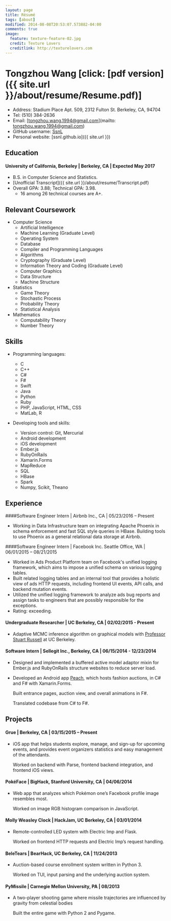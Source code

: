```yaml
---
layout: page
title: Résumé
tags: [about]
modified: 2014-08-08T20:53:07.573882-04:00
comments: true
image:
  feature: texture-feature-02.jpg
  credit: Texture Lovers
  creditlink: http://texturelovers.com
---
```


# Tongzhou Wang [click: [pdf version]({{ site.url }}/about/resume/Resume.pdf)]
+ Address: Stadium Place Apt. 509, 2312 Fulton St. Berkeley, CA, 94704
+ Tel: (510) 384-2636 
+ Email: [tongzhou.wang.1994@gmail.com](mailto: tongzhou.wang.1994@gmail.com)
+ GitHub username: [SsnL](https://github.com/SsnL/)
+ Personal website: [ssnl.github.io]({{ site.url }})## Education#### University of California, Berkeley | Berkeley, CA | Expected May 2017+ B.S. in Computer Science and Statistics.+ [Unofficial Transcript]({{ site.url }}/about/resume/Transcript.pdf)
+ Overall GPA: 3.88; Technical GPA: 3.98. 
	+ 16 among 26 technical courses are A+. ## Relevant Coursework
+ Computer Science    + Artificial Intelligence    + Machine Learning (Graduate Level)    + Operating System
    + Database    + Compiler and Programming Languages    + Algorithms
    + Cryptography (Graduate Level)
    + Information Theory and Coding (Graduate Level)
    + Computer Graphics    + Data Structure    + Machine Structure
+ Statistics    + Game Theory    + Stochastic Process    + Probability Theory    + Statistical Analysis
+ Mathematics
	+ Computability Theory
	+ Number Theory## Skills+ Programming languages:
    + C
    + C++
    + C#
    + F#
    + Swift
    + Java
    + Python
    + Ruby
    + PHP, JavaScript, HTML, CSS
    + MatLab, R
    + Developing tools and skills: 
    + Version control: Git, Mercurial    
    + Android development 
    + iOS development
    + Ember.js
    + RubyOnRails
    + Xamarin.Forms
    + MapReduce
    + SQL
    + HBase
    + Spark
    + Numpy, Scikit, Theano## Experience

####Software Engineer Intern | Airbnb Inc., CA | 05/23/2016 – Present+ Working in Data Infrastructure team on integrating Apache Phoenix in schema enforcement and fast SQL style queries in HBase. Building tools to use Phoenix as a general relational data storage at Airbnb.####Software Engineer Intern | Facebook Inc. Seattle Office, WA | 06/01/2015 – 08/21/2015+ Worked in Ads Product Platform team on Facebook's unified logging framework, which aims to impose a unified schema on various logging tables.+ Built related logging tables and an internal tool that provides a holistic view of ads HTTP requests, including frontend UI events, API calls, and backend mutation events.+ Utilized the unified logging framework to analyze ads bug reports and assign tasks to engineers that are possibly responsible for the exceptions.+ Rating: exceeding.#### Undergraduate Researcher | UC Berkeley, CA | 02/02/2015 - Present
+ Adaptive MCMC inference algorithm on graphical models with [Professor Stuart Russell](http://www.cs.berkeley.edu/~russell/) at UC Berkeley.#### Software Intern | Sellegit Inc., Berkeley, CA | 06/15/2014 - 12/23/2014+ Designed and implemented a buffered active model adaptor mixin for Ember.js and RubyOnRails structure websites to reduce server load.+ Developed an Android app [Peach](https://peachapp.com/), which hosts fashion auctions, in C# and F# with Xamarin.Forms. 
    Built entrance pages, auction view, and overall animations in F#. 
    Translated codebase from C# to F#. ## Projects 
#### Grue | Berkeley, CA | 03/15/2015 – Present+ iOS app that helps students explore, manage, and sign-up for upcoming events, and provides event organizers statistics and easy management of the attendants.
    Worked on backend with Parse, frontend backend integration, and frontend iOS views.#### PokéFace | BigHack, Stanford University, CA | 04/06/2014 + Web app that analyzes which Pokémon one’s Facebook profile image resembles most. 

    Worked on image RGB histogram comparison in JavaScript.
#### Molly Weasley Clock | HackJam, UC Berkeley, CA | 03/01/2014+ Remote-controlled LED system with Electric Imp and Flask. 
    Worked on frontend HTTP requests and Electric Imp’s request handling. 
#### BeleTears | BearHack, UC Berkeley, CA | 11/24/2013+ Auction-based course enrollment system written in Python 3. 

    Worked on TUI, input parsing and the underlying auction system.#### PyMissile | Carnegie Mellon University, PA | 08/2013 + A two-player shooting game where missile trajectories are influenced by gravity from celestial bodies

    Built the entire game with Python 2 and Pygame.